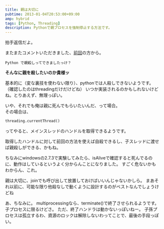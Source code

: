 ```yaml
---
title: 親は大切に
pubtime: 2013-01-04T20:53:00+09:00
amp: hybrid
tags: [Python, Threading]
description: Pythonで親プロセスを強制停止する方法です。
---
```


拍手返信だよ。

またまたコメントいただきました、[前回](/blog/2013/01/kill-parent-in-c-lang)の方から。
```
Python で親殺しってできましたっけ？
```

**そんなに親を殺したいのか貴様ッ**

基本的に（変な裏技を使わない限り）、pythonでは人殺しできないようです。（確認したのはthreadingだけだけどね）
いつか実装されるのかもしれないけどね。とりあえず、無理っぽい。

いや、それでも俺は親に死んでもらいたいんだ、って場合。<br />
その場合は、
``` python
threading.currentThread()
```
ってやると、メインスレッドのハンドルを取得できるようです。

取得したハンドルに対して前回の方法を使えば自殺できるし、子スレッドに渡せば親殺しができる、かもね。

ちなみにwindowsの2.7.3で実験してみたら、isAliveで確認すると死んでるのに、動作はしているというよく分からんことになりました。
すごく危ないかもわからん、これ。

親は大切に、joinでも呼び出して放置しておけばいいんじゃないかしら。
まあそれ以前に、可能な限り他殺なしで動くように設計するのがベストなんでしょうけどね

あ、ちなみに。
multiprocessingなら、terminate()で終了させられるようです。子プロセスに限るけどさ。
ただ、終了ハンドラは動かないっぽいねー。
子孫プロセスは孤立するわ、資源のロックは解除しないわってことで、最後の手段っぽい。
